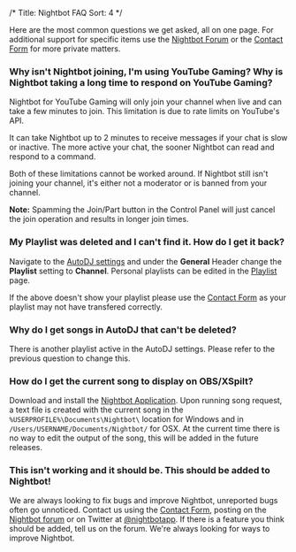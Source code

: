 /*
Title: Nightbot FAQ
Sort: 4
*/

Here are the most common questions we get asked, all on one page. For additional support for specific items use the [Nightbot Forum](https://community.nightdev.com/c/nightbot) or the [Contact Form](https://www.nightdev.com/contact/) for more private matters.

### Why isn't Nightbot joining, I'm using YouTube Gaming? Why is Nightbot taking a long time to respond on YouTube Gaming?

Nightbot for YouTube Gaming will only join your channel when live and can take a few minutes to join. This limitation is due to rate limits on YouTube's API.

It can take Nightbot up to 2 minutes to receive messages if your chat is slow or inactive. The more active your chat, the sooner Nightbot can read and respond to a command.

Both of these limitations cannot be worked around. If Nightbot still isn't joining your channel, it's either not a moderator or is banned from your channel.

**Note:** Spamming the Join/Part button in the Control Panel will just cancel the join operation and results in longer join times.

### My Playlist was deleted and I can't find it. How do I get it back?

Navigate to the [AutoDJ settings](https://beta.nightbot.tv/song_requests) and under the **General** Header change the **Playlist** setting to **Channel**. Personal playlists can be edited in the [Playlist](https://beta.nightbot.tv/song_requests/playlist) page.

If the above doesn't show your playlist please use the [Contact Form](https://nightdev.com/contact/) as your playlist may not have transfered correctly.

### Why do I get songs in AutoDJ that can't be deleted?

There is another playlist active in the AutoDJ settings. Please refer to the previous question to change this.

### How do I get the current song to display on OBS/XSpilt?

Download and install the [Nightbot Application](https://docs.nightbot.tv/app-beta). Upon running song request, a text file is created with the current song in the `%USERPROFILE%\Documents\Nightbot\` location for Windows and in `/Users/USERNAME/Documents/Nightbot/` for OSX. At the current time there is no way to edit the output of the song, this will be added in the future releases.

### This isn't working and it should be. This should be added to Nightbot!

We are always looking to fix bugs and improve Nightbot, unreported bugs often go unnoticed. Contact us using the [Contact Form](https://nightdev.com/contact/), posting on the [Nightbot forum](https://community.nightdev.com/c/nightbot) or on Twitter at [@nightbotapp](https://twitter.com/nightbotapp). If there is a feature you think should be added, tell us on the forum. We're always looking for ways to improve Nightbot. 
